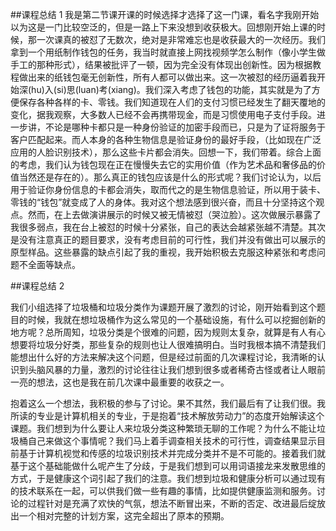 ##课程总结 1 
我是第二节课开课的时候选择才选择了这一门课，看名字我刚开始以为这是一门比较空泛的，但是一路上下来没想到收获极大。回想刚开始上课的时候，那一次课真的被怼了无数次，绝对是非常难忘也是收获最大的一次经历。我们拿到一个用纸制作钱包的任务，我当时就直接上网找视频学怎么制作（像小学生做手工的那种形式），结果被批评了一顿，因为完全没有体现出创新性。因为根据教程做出来的纸钱包毫无创新性，所有人都可以做出来。这一次被怼的经历逼着我开始深(hu)入(si)思(luan)考(xiang)。我们深入考虑了钱包的功能，其实就是为了方便保存各种各样的卡、零钱。我们知道现在人们的支付习惯已经发生了翻天覆地的变化，据我观察，大多数人已经不会再携带现金，而是习惯使用电子支付手段。进一步讲，不论是哪种卡都只是一种身份验证的加密手段而已，只是为了证将服务于客户匹配起来。而人本身的各种生物信息是验证身份的最好手段，（比如现在广泛应用的人脸识别技术），那么这些卡片都会消失。回想一下，我们带着。综合上面的考虑，我们认为钱包现在正在慢慢失去它的实用价值（作为艺术品和奢侈品的价值当然还是存在的）。那么真正的钱包应该是什么的形式呢？我们讨论认为，以后用于验证你身份信息的卡都会消失，取而代之的是生物信息验证，所以用于装卡、零钱的“钱包”就变成了人的身体。我对这个想法感到很兴奋，而且十分坚持这个观点。然而，在上去做演讲展示的时候又被无情被怼（哭泣脸）。这次做展示暴露了我很多弱点，我在台上被怼的时候十分紧张，自己的表达会越紧张越不清楚。其次是没有注意真正的题目要求，没有考虑目前的可行性，我们并没有做出可以展示的原型样品。这些暴露的缺点引起了我的重视，我开始积极去克服这种紧张和考虑问题不全面等缺点。


##课程总结 2

我们小组选择了垃圾桶和垃圾分类作为课题开展了激烈的讨论，刚开始看到这个题目的时候，我就在想垃圾桶作为这么常见的一个基础设施，有什么可以挖掘创新的地方呢？总所周知，垃圾分类是个很难的问题，因为规则太复杂，就算是有人有心想要将垃圾分好类，那些复杂的规则也让人很难搞明白。当时我根本搞不清楚我们能想出什么好的方法来解决这个问题，但是经过前面的几次课程讨论，我清晰的认识到头脑风暴的力量，激烈的讨论往往让我们想到很多或者稀奇古怪或者让人眼前一亮的想法，这也是我在前几次课中最重要的收获之一。

抱着这么一个想法，我积极的参与了讨论。果不其然，我们最后有了让我们很。我所读的专业是计算机相关的专业，于是抱着“技术解放劳动力”的态度开始解读这个课题。我们想到为什么要让人来垃圾分类这种繁琐无聊的工作呢？为什么不能让垃圾桶自己来做这个事情呢？我们马上着手调查相关技术的可行性，调查结果显示目前基于计算机视觉和传感的垃圾识别技术并完成分类并不是不可能的。接着我们就基于这个基础能做什么呢产生了分歧，于是我们想到可以用词语接龙来发散思维的方式，于是健康这个词引起了我们的注意。我们想到垃圾和健康分析可以通过现有的技术联系在一起，可以供我们做一些有趣的事情，比如提供健康监测和服务。讨论的过程针对是充满了欢快的气氛，想法不断冒出来，不断的否定、改进最后绽放出一个相对完整的计划方案，这完全超出了原本的预期。